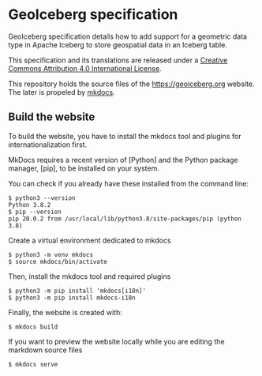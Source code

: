 # GeoIceberg specification

GeoIceberg specification details how to add support for a geometric data type in Apache Iceberg to store geospatial data in an Iceberg table.

This specification and its translations are released under a [Creative Commons Attribution 4.0 International License](https://creativecommons.org/licenses/by/4.0/).

This repository holds the source files of the https://geoiceberg.org website. The later is propeled by [mkdocs](https://www.mkdocs.org/).

## Build the website

To build the website, you have to install the mkdocs tool and plugins for internationalization first.

MkDocs requires a recent version of [Python] and the Python package manager, [pip], to be installed on your system.

You can check if you already have these installed from the command line:

```console
$ python3 --version
Python 3.8.2
$ pip --version
pip 20.0.2 from /usr/local/lib/python3.8/site-packages/pip (python 3.8)
```

Create a virtual environment dedicated to mkdocs

```console
$ python3 -m venv mkdocs
$ source mkdocs/bin/activate
```

Then, install the mkdocs tool and required plugins

```console
$ python3 -m pip install 'mkdocs[i18n]'
$ python3 -m pip install mkdocs-i18n
```

Finally, the website is created with:

```console
$ mkdocs build 
```

If you want to preview the website locally while you are editing the markdown source files

```console
$ mkdocs serve 
```

